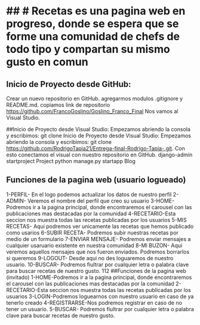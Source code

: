 # ## # Recetas es una pagina web en progreso, donde se espera que se forme una comunidad de chefs de todo tipo y compartan su mismo gusto en comun

## Inicio de Proyecto desde GitHub:
Crear un nuevo repositorio en GitHub.
agregarmos modulos .gitignore y README.md.
copiamos link de repositorio https://github.com/FrancoGoslino/Goslino_Franco_Final
Nos vamos al Visual Studio.

##Inicio de Proyecto desde Visual Studio:
Empezamos abriendo la consola y escribimos: git clone Inicio de Proyecto desde Visual Studio:
Empezamos abriendo la consola y escribimos: git clone https://github.com/RodrigoTapia21/Entrega-final-Rodrigo-Tapia-.git. Con esto conectamos el visual con nuestro repositorio en GitHub.
django-admin startproject Project
python manage.py startapp Blog

## Funciones de la pagina web (usuario logueado)
1-PERFIL- En el logo podemos actualizar los datos de nuestro perfil
2-ADMIN- Veremos el nombre del perfil que creo su usuario
3-HOME-Podremos ir a la pagina principal, donde encontraremos el carousel con las publicaciones mas destacadas por la comunidad
4-RECETARIO-Esta seccion nos muestra todas las recetas publicadas por los usuarios
5-MIS RECETAS- Aqui podremos ver unicamente las recetas que hemos publicado como usarios
6-SUBIR RECETA- Podremos subir nuestras recetas por medio de un formulario
7-ENVIAR MENSAJE- Podremos enviar mensajes a cualquier usaruario existente en nuestra comunidad
8-MI BUZON- Aqui veremos aquellos mensajes que nos fueron enviados. Podremos borrarlos si queremos
9-LOGOUT- Desde aqui no des loguaremos de nuestro usuario.
10-BUSCAR- Podremos fiultrar por cualquier letra o palabra clave para buscar recetas de nuestro gusto.
112
##Funciones de la pagina web (invitado)
1-HOME-Podremos ir a la pagina principal, donde encontraremos el carousel con las publicaciones mas destacadas por la comunidad
2-RECETARIO-Esta seccion nos muestra todas las recetas publicadas por los usuarios
3-LOGIN-Podremos loguearnos con nuestro usuario en caso de ya tenerlo creado
4-REGISTRARSE-Nos podremos registrar en caso de no tener un usuario.
5-BUSCAR- Podremos fiultrar por cualquier letra o palabra clave para buscar recetas de nuestro gusto.
